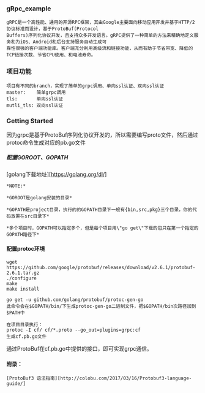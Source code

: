 ### gRpc_example
    gRPC是一个高性能、通用的开源RPC框架，其由Google主要面向移动应用开发并基于HTTP/2协议标准而设计，基于ProtoBuf(Protocol
    Buffers)序列化协议开发，且支持众多开发语言。gRPC提供了一种简单的方法来精确地定义服务和为iOS、Android和后台支持服务自动生成可
    靠性很强的客户端功能库。客户端充分利用高级流和链接功能，从而有助于节省带宽、降低的TCP链接次数、节省CPU使用、和电池寿命。

### 项目功能
    项目有不同的branch，实现了简单的grpc调用、单向ssl认证、双向ssl认证
    master:    简单grpc调用
    tls:       单向ssl认证
    mutli_tls: 双向ssl认证

### Getting Started
因为grpc是基于ProtoBuf序列化协议开发的，所以需要编写proto文件，然后通过protoc命令生成对应的pb.go文件


##### 配置GOROOT、GOPATH
[golang下载地址][https://golang.org/dl/]

    *NOTE:*

    *GOROOT是golang安装的目录*

    *GOPATH是project目录，执行的的GOPATH目录下一般有{bin,src,pkg}三个目录，你的代码放置在src目录下*

    *多个项目时，GOPATH可以指定多个，但是每个项目用\"go get\"下载的包只在第一个指定的GOPATH路径下*


#### 配置protoc环境
    wget https://github.com/google/protobuf/releases/download/v2.6.1/protobuf-2.6.1.tar.gz
    ./configure
    make
    make install

    go get -u github.com/golang/protobuf/protoc-gen-go
    此命令会在$GOPATH/bin/下生成protoc-gen-go二进制文件，把$GOPATH/bin次路径加到$PATH中

    在项目目录执行：
    protoc -I cf/ cf/*.proto --go_out=plugins=grpc:cf
    生成cf.pb.go文件

通过ProtoBuf在cf.pb.go中提供的接口，即可实现grpc通信。

#### 附录：
    [ProtoBuf3 语法指南][http://colobu.com/2017/03/16/Protobuf3-language-guide/]